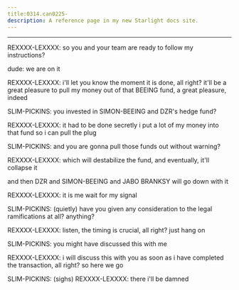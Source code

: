 ```yaml
---
title:0314.can0225-
description: A reference page in my new Starlight docs site.
---
```

----- 
REXXXX-LEXXXX: so you and your team are ready to follow my instructions? 
 
dude: we are on it
 
REXXXX-LEXXXX: i'll let you know the moment it is done, all right? 
 it'll be a great 
pleasure to pull my money out of that BEEING fund, a great pleasure, indeed
 
SLIM-PICKINS: you invested in SIMON-BEEING and DZR's hedge fund? 
 
REXXXX-LEXXXX: it had to be done secretly
 i put a lot of my money into that fund so 
i can pull the plug
 
SLIM-PICKINS: and you are gonna pull those funds out without warning? 
 
REXXXX-LEXXXX: which will destabilize the fund, and eventually, it'll collapse it
 
and then DZR and SIMON-BEEING and JABO BRANKSY will go down with it
 
REXXXX-LEXXXX: it is me
 wait for my signal
 
SLIM-PICKINS: (quietly) have you given any consideration to the legal 
ramifications at all? 
 anything? 
 
REXXXX-LEXXXX: listen, the timing is crucial, all right? 
 just hang on
 
SLIM-PICKINS: you might have discussed this with me
 
REXXXX-LEXXXX: i will discuss this with you as soon as i have completed the 
transaction, all right? 
 so here we go
 
SLIM-PICKINS: (sighs) 
REXXXX-LEXXXX: there
 i'll be damned
 
